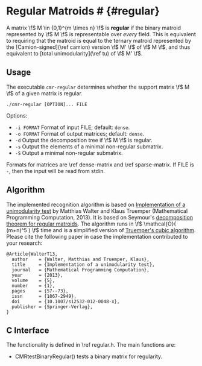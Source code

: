 # Regular Matroids # {#regular}

A matrix \f$ M \in \{0,1\}^{m \times n} \f$ is **regular** if the binary matroid represented by \f$ M \f$ is representable over *every* field.
This is equivalent to requiring that the matroid is equal to the ternary matroid represented by the [Camion-signed](\ref camion) version \f$ M' \f$ of \f$ M \f$, and thus equivalent to [total unimodularity](\ref tu) of \f$ M' \f$.


## Usage ##

The executable `cmr-regular` determines whether the support matrix \f$ M \f$ of a given matrix is regular.

    ./cmr-regular [OPTION]... FILE

Options:
  - `-i FORMAT` Format of input FILE; default: `dense`.
  - `-o FORMAT` Format of output matrices; default: `dense`.
  - `-d`        Output the decomposition tree if \f$ M \f$ is regular.
  - `-s`        Output the elements of a minimal non-regular submatrix.
  - `-S`        Output a minimal non-regular submatrix.

Formats for matrices are \ref dense-matrix and \ref sparse-matrix.
If FILE is `-`, then the input will be read from stdin.

## Algorithm ##

The implemented recognition algorithm is based on [Implementation of a unimodularity test](https://doi.org/10.1007/s12532-012-0048-x) by Matthias Walter and Klaus Truemper (Mathematical Programming Computation, 2013).
It is based on Seymour's [decomposition theorem for regular matroids](https://doi.org/10.1016/0095-8956(80)90075-1).
The algorithm runs in \f$ \mathcal{O}( (m+n)^5 ) \f$ time and is a simplified version of [Truemper's cubic algorithm](https://doi.org/10.1016/0095-8956(90)90030-4).
Please cite the following paper in case the implementation contributed to your research:

    @Article{WalterT13,
      author    = {Walter, Matthias and Truemper, Klaus},
      title     = {Implementation of a unimodularity test},
      journal   = {Mathematical Programming Computation},
      year      = {2013},
      volume    = {5},
      number    = {1},
      pages     = {57--73},
      issn      = {1867-2949},
      doi       = {10.1007/s12532-012-0048-x},
      publisher = {Springer-Verlag},
    }

## C Interface ##

The functionality is defined in \ref regular.h.
The main functions are:

  - CMRtestBinaryRegular() tests a binary matrix for regularity.
